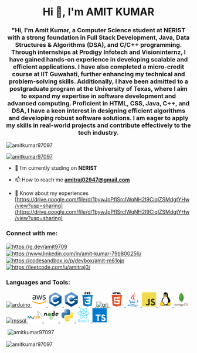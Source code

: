 <h1 align="center">Hi 👋, I'm AMIT KUMAR</h1>
<h3 align="center">"Hi, I'm Amit Kumar, a Computer Science student at NERIST with a strong foundation in Full Stack Development, Java, Data Structures & Algorithms (DSA), and C/C++ programming. Through internships at Prodigy Infotech and Visioninternz, I have gained hands-on experience in developing scalable and efficient applications. I have also completed a micro-credit course at IIT Guwahati, further enhancing my technical and problem-solving skills. Additionally, I have been admitted to a postgraduate program at the University of Texas, where I aim to expand my expertise in software development and advanced computing. Proficient in HTML, CSS, Java, C++, and DSA, I have a keen interest in designing efficient algorithms and developing robust software solutions. I am eager to apply my skills in real-world projects and contribute effectively to the tech industry.</h3>

<p align="left"> <img src="https://komarev.com/ghpvc/?username=amitkumar97097&label=Profile%20views&color=0e75b6&style=flat" alt="amitkumar97097" /> </p>

<p align="left"> <a href="https://github.com/ryo-ma/github-profile-trophy"><img src="https://github-profile-trophy.vercel.app/?username=amitkumar97097" alt="amitkumar97097" /></a> </p>

- 🔭 I’m currently studing on **NERIST**

- 📫 How to reach me **amitraj02947@gmail.com**

- 📄 Know about my experiences [https://drive.google.com/file/d/1bywJpPflSrclWqNH2I9CiqlZSMdgtYHw/view?usp=sharing](https://drive.google.com/file/d/1bywJpPflSrclWqNH2I9CiqlZSMdgtYHw/view?usp=sharing)

<h3 align="left">Connect with me:</h3>
<p align="left">
<a href="https://dev.to/https://g.dev/amit9709" target="blank"><img align="center" src="https://raw.githubusercontent.com/rahuldkjain/github-profile-readme-generator/master/src/images/icons/Social/devto.svg" alt="https://g.dev/amit9709" height="30" width="40" /></a>
<a href="https://linkedin.com/in/https://www.linkedin.com/in/amit-kumar-79b800256/" target="blank"><img align="center" src="https://raw.githubusercontent.com/rahuldkjain/github-profile-readme-generator/master/src/images/icons/Social/linked-in-alt.svg" alt="https://www.linkedin.com/in/amit-kumar-79b800256/" height="30" width="40" /></a>
<a href="https://codesandbox.com/https://codesandbox.io/p/devbox/amit-m61ojp" target="blank"><img align="center" src="https://raw.githubusercontent.com/rahuldkjain/github-profile-readme-generator/master/src/images/icons/Social/codesandbox.svg" alt="https://codesandbox.io/p/devbox/amit-m61ojp" height="30" width="40" /></a>
<a href="https://www.leetcode.com/https://leetcode.com/u/amitraj0/" target="blank"><img align="center" src="https://raw.githubusercontent.com/rahuldkjain/github-profile-readme-generator/master/src/images/icons/Social/leet-code.svg" alt="https://leetcode.com/u/amitraj0/" height="30" width="40" /></a>
</p>

<h3 align="left">Languages and Tools:</h3>
<p align="left"> <a href="https://www.arduino.cc/" target="_blank" rel="noreferrer"> <img src="https://cdn.worldvectorlogo.com/logos/arduino-1.svg" alt="arduino" width="40" height="40"/> </a> <a href="https://aws.amazon.com" target="_blank" rel="noreferrer"> <img src="https://raw.githubusercontent.com/devicons/devicon/master/icons/amazonwebservices/amazonwebservices-original-wordmark.svg" alt="aws" width="40" height="40"/> </a> <a href="https://www.cprogramming.com/" target="_blank" rel="noreferrer"> <img src="https://raw.githubusercontent.com/devicons/devicon/master/icons/c/c-original.svg" alt="c" width="40" height="40"/> </a> <a href="https://www.w3schools.com/cpp/" target="_blank" rel="noreferrer"> <img src="https://raw.githubusercontent.com/devicons/devicon/master/icons/cplusplus/cplusplus-original.svg" alt="cplusplus" width="40" height="40"/> </a> <a href="https://www.w3schools.com/css/" target="_blank" rel="noreferrer"> <img src="https://raw.githubusercontent.com/devicons/devicon/master/icons/css3/css3-original-wordmark.svg" alt="css3" width="40" height="40"/> </a> <a href="https://git-scm.com/" target="_blank" rel="noreferrer"> <img src="https://www.vectorlogo.zone/logos/git-scm/git-scm-icon.svg" alt="git" width="40" height="40"/> </a> <a href="https://www.w3.org/html/" target="_blank" rel="noreferrer"> <img src="https://raw.githubusercontent.com/devicons/devicon/master/icons/html5/html5-original-wordmark.svg" alt="html5" width="40" height="40"/> </a> <a href="https://www.java.com" target="_blank" rel="noreferrer"> <img src="https://raw.githubusercontent.com/devicons/devicon/master/icons/java/java-original.svg" alt="java" width="40" height="40"/> </a> <a href="https://developer.mozilla.org/en-US/docs/Web/JavaScript" target="_blank" rel="noreferrer"> <img src="https://raw.githubusercontent.com/devicons/devicon/master/icons/javascript/javascript-original.svg" alt="javascript" width="40" height="40"/> </a> <a href="https://www.linux.org/" target="_blank" rel="noreferrer"> <img src="https://raw.githubusercontent.com/devicons/devicon/master/icons/linux/linux-original.svg" alt="linux" width="40" height="40"/> </a> <a href="https://www.mongodb.com/" target="_blank" rel="noreferrer"> <img src="https://raw.githubusercontent.com/devicons/devicon/master/icons/mongodb/mongodb-original-wordmark.svg" alt="mongodb" width="40" height="40"/> </a> <a href="https://www.microsoft.com/en-us/sql-server" target="_blank" rel="noreferrer"> <img src="https://www.svgrepo.com/show/303229/microsoft-sql-server-logo.svg" alt="mssql" width="40" height="40"/> </a> <a href="https://www.mysql.com/" target="_blank" rel="noreferrer"> <img src="https://raw.githubusercontent.com/devicons/devicon/master/icons/mysql/mysql-original-wordmark.svg" alt="mysql" width="40" height="40"/> </a> <a href="https://nodejs.org" target="_blank" rel="noreferrer"> <img src="https://raw.githubusercontent.com/devicons/devicon/master/icons/nodejs/nodejs-original-wordmark.svg" alt="nodejs" width="40" height="40"/> </a> <a href="https://www.python.org" target="_blank" rel="noreferrer"> <img src="https://raw.githubusercontent.com/devicons/devicon/master/icons/python/python-original.svg" alt="python" width="40" height="40"/> </a> <a href="https://reactjs.org/" target="_blank" rel="noreferrer"> <img src="https://raw.githubusercontent.com/devicons/devicon/master/icons/react/react-original-wordmark.svg" alt="react" width="40" height="40"/> </a> <a href="https://www.typescriptlang.org/" target="_blank" rel="noreferrer"> <img src="https://raw.githubusercontent.com/devicons/devicon/master/icons/typescript/typescript-original.svg" alt="typescript" width="40" height="40"/> </a> </p>

<p>&nbsp;<img align="center" src="https://github-readme-stats.vercel.app/api?username=amitkumar97097&show_icons=true&locale=en" alt="amitkumar97097" /></p>

<p><img align="center" src="https://github-readme-streak-stats.herokuapp.com/?user=amitkumar97097&" alt="amitkumar97097" /></p>
